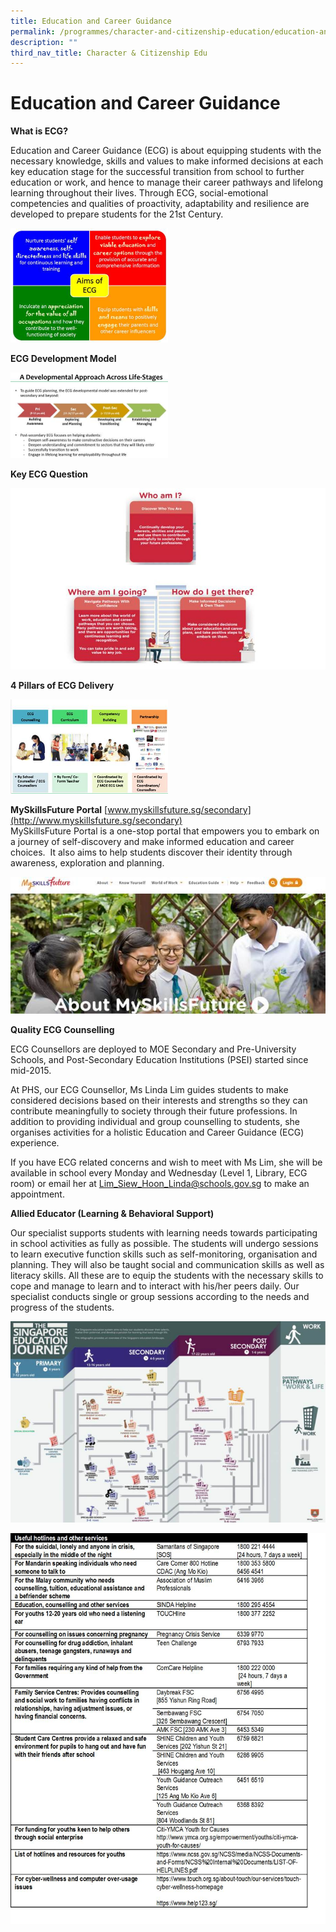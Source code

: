 ```yaml
---
title: Education and Career Guidance
permalink: /programmes/character-and-citizenship-education/education-and-career-guidance/
description: ""
third_nav_title: Character & Citizenship Edu
---
```

# **Education and Career Guidance**

**What is ECG?**

Education and Career Guidance (ECG) is about equipping students with the necessary knowledge, skills and values to make informed decisions at each key education stage for the successful transition from school to further education or work, and hence to manage their career pathways and lifelong learning throughout their lives. Through ECG, social-emotional competencies and qualities of proactivity, adaptability and resilience are developed to prepare students for the 21st&nbsp;Century.

<img src="/images/aimsOfECG.jpg" style="width:50%">


**ECG Development Model**

<img src="/images/ADevelopmentECG.jpg" style="width:50%">


**Key ECG Question**

<img src="/images/whoAmI-ECG.jpg" style="width:100%">

**4 Pillars of ECG Delivery**  

<img src="/images/pillarsECG.jpg" style="width:50%">

**MySkillsFuture Portal** [www.myskillsfuture.sg/secondary](http://www.myskillsfuture.sg/secondary)    
MySkillsFuture Portal is a one-stop portal that empowers you to embark on a journey of self-discovery and make informed education and career choices.&nbsp; It also aims to help students discover their identity through awareness, exploration and planning.

![](/images/myskillfuture.jpg)

**Quality ECG Counselling**

ECG Counsellors are deployed to MOE Secondary and Pre-University Schools, and Post-Secondary Education Institutions (PSEI) started since mid-2015.

At PHS, our ECG Counsellor, Ms Linda Lim guides students to make considered decisions based on their interests and strengths so they can contribute meaningfully to society through their future professions. In addition to providing individual and group counselling to students, she organises activities for a holistic Education and Career Guidance (ECG) experience.

If you have ECG related concerns and wish to meet with Ms Lim, she will be available in school every Monday and Wednesday (Level 1, Library, ECG room) or email her at Lim_Siew_Hoon_Linda@schools.gov.sg to make an appointment.

**Allied Educator (Learning &amp; Behavioral Support)**

Our specialist supports students with learning needs towards participating in school activities as fully as possible. The students will undergo sessions to learn executive function skills such as self-monitoring, organisation and planning. They will also be taught social and communication skills as well as literacy skills. All these are to equip the students with the necessary skills to cope and manage to learn and to interact with his/her peers daily. Our specialist conducts single or group sessions according to the needs and progress of the students.

![](/images/SingaporeEducationJourney.jpg)

![](/images/ECGTable.jpg)